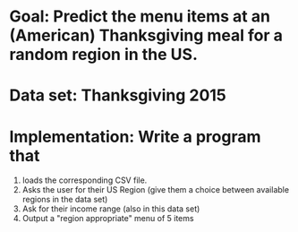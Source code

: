 # Goal: Predict the menu items at an (American) Thanksgiving meal for a random region in the US.

# Data set: Thanksgiving 2015

# Implementation: Write a program that

1. loads the corresponding CSV file.
2. Asks the user for their US Region (give them a choice between available regions in the data set)
3. Ask for their income range (also in this data set)
4. Output a "region appropriate" menu of 5 items
